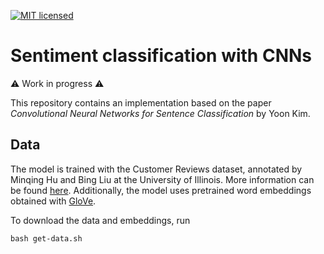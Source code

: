 [![MIT licensed](https://img.shields.io/badge/license-MIT-blue.svg)](LICENSE)

# Sentiment classification with CNNs

:warning: Work in progress :warning:


This repository contains an implementation based on the paper *Convolutional Neural Networks for Sentence Classification* by Yoon Kim.

## Data

The model is trained with the Customer Reviews dataset, annotated by Minqing Hu and Bing Liu at the University of Illinois. More information can be found [here](https://www.cs.uic.edu/~liub/FBS/sentiment-analysis.html). Additionally, the model uses pretrained word embeddings obtained with [GloVe](https://nlp.stanford.edu/projects/glove/).

To download the data and embeddings, run

```shell
bash get-data.sh
```
